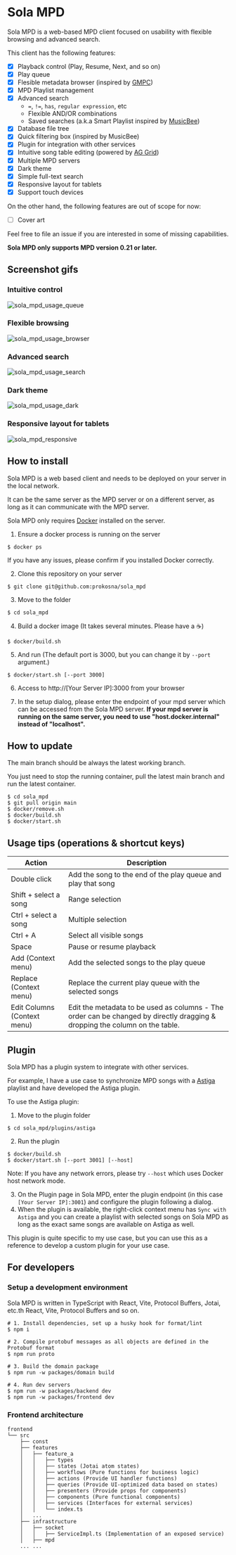 # Sola MPD

Sola MPD is a web-based MPD client focused on usability with flexible browsing and advanced search.

This client has the following features:

- [x] Playback control (Play, Resume, Next, and so on)
- [x] Play queue
- [x] Flesible metadata browser (inspired by [GMPC](http://gmpclient.org/))
- [x] MPD Playlist management
- [x] Advanced search
  - `=`, `!=`, `has`, `regular expression`, etc
  - Flexible AND/OR combinations
  - Saved searches (a.k.a Smart Playlist inspired by [MusicBee](https://www.getmusicbee.com/))
- [x] Database file tree
- [x] Quick filtering box (inspired by MusicBee)
- [x] Plugin for integration with other services
- [x] Intuitive song table editing (powered by [AG Grid](https://www.ag-grid.com/))
- [x] Multiple MPD servers
- [x] Dark theme
- [x] Simple full-text search
- [x] Responsive layout for tablets
- [x] Support touch devices

On the other hand, the following features are out of scope for now:

- [ ] Cover art

Feel free to file an issue if you are interested in some of missing capabilities.

**Sola MPD only supports MPD version 0.21 or later.**

## Screenshot gifs

### Intuitive control

![sola_mpd_usage_queue](https://github.com/prokosna/sola_mpd/assets/16056246/8da62b48-c8f2-4c2f-a669-74fdfffe36c7)

### Flexible browsing

![sola_mpd_usage_browser](https://github.com/prokosna/sola_mpd/assets/16056246/22f8c76d-6f35-4da2-9cba-94b539dc35fa)

### Advanced search

![sola_mpd_usage_search](https://github.com/prokosna/sola_mpd/assets/16056246/203ad3e9-f1a2-420d-a66b-38ad1a44f6a6)

### Dark theme

![sola_mpd_usage_dark](https://github.com/prokosna/sola_mpd/assets/16056246/de0133fb-bfc4-4a30-be02-e0338397fb24)

### Responsive layout for tablets

![sola_mpd_responsive](https://github.com/prokosna/sola_mpd/assets/16056246/be76062a-af86-4826-a575-4869a837a524)

## How to install

Sola MPD is a web based client and needs to be deployed on your server in the local network.

It can be the same server as the MPD server or on a different server, as long as it can communicate with the MPD server.

Sola MPD only requires [Docker](https://docs.docker.com/engine/install/) installed on the server.

1. Ensure a docker process is running on the server

```
$ docker ps
```

If you have any issues, please confirm if you installed Docker correctly.

2. Clone this repository on your server

```
$ git clone git@github.com:prokosna/sola_mpd
```

3. Move to the folder

```
$ cd sola_mpd
```

4. Build a docker image (It takes several minutes. Please have a :coffee:)

```
$ docker/build.sh
```

5. And run (The default port is 3000, but you can change it by `--port` argument.)

```
$ docker/start.sh [--port 3000]
```

6. Access to http://[Your Server IP]:3000 from your browser

7. In the setup dialog, please enter the endpoint of your mpd server which can be accessed from the Sola MPD server. **If your mpd server is running on the same server, you need to use "host.docker.internal" instead of "localhost".**

## How to update

The main branch should be always the latest working branch.

You just need to stop the running container, pull the latest main branch and run the latest container.

```
$ cd sola_mpd
$ git pull origin main
$ docker/remove.sh
$ docker/build.sh
$ docker/start.sh
```

## Usage tips (operations & shortcut keys)

| Action                      | Description                                                                                                                 |
| --------------------------- | --------------------------------------------------------------------------------------------------------------------------- |
| Double click                | Add the song to the end of the play queue and play that song                                                                |
| Shift + select a song       | Range selection                                                                                                             |
| Ctrl + select a song        | Multiple selection                                                                                                          |
| Ctrl + A                    | Select all visible songs                                                                                                    |
| Space                       | Pause or resume playback                                                                                                    |
| Add (Context menu)          | Add the selected songs to the play queue                                                                                    |
| Replace (Context menu)      | Replace the current play queue with the selected songs                                                                      |
| Edit Columns (Context menu) | Edit the metadata to be used as columns - The order can be changed by directly dragging & dropping the column on the table. |

## Plugin

Sola MPD has a plugin system to integrate with other services.

For example, I have a use case to synchronize MPD songs with a [Astiga](https://asti.ga/) playlist and have developed the Astiga plugin.

To use the Astiga plugin:

1. Move to the plugin folder

```
$ cd sola_mpd/plugins/astiga
```

2. Run the plugin

```
$ docker/build.sh
$ docker/start.sh [--port 3001] [--host]
```

Note: If you have any network errors, please try `--host` which uses Docker host network mode.

3. On the Plugin page in Sola MPD, enter the plugin endpoint (in this case `[Your Server IP]:3001`) and configure the plugin following a dialog.
4. When the plugin is available, the right-click context menu has `Sync with Astiga` and you can create a playlist with selected songs on Sola MPD as long as the exact same songs are available on Astiga as well.

This plugin is quite specific to my use case, but you can use this as a reference to develop a custom plugin for your use case.

## For developers

### Setup a development environment

Sola MPD is written in TypeScript with React, Vite, Protocol Buffers, Jotai, etc.th React, Vite, Protocol Buffers and so on.

```
# 1. Install dependencies, set up a husky hook for format/lint
$ npm i

# 2. Compile protobuf messages as all objects are defined in the Protobuf format
$ npm run proto

# 3. Build the domain package
$ npm run -w packages/domain build

# 4. Run dev servers
$ npm run -w packages/backend dev
$ npm run -w packages/frontend dev
```

### Frontend architecture

```
frontend
└── src
    ├── const
    ├── features
    │   ├── feature_a
    │   │   ├── types
    │   │   ├── states (Jotai atom states)
    │   │   ├── workflows (Pure functions for business logic)
    │   │   ├── actions (Provide UI handler functions)
    │   │   ├── queries (Provide UI-optimized data based on states)
    │   │   ├── presenters (Provide props for components)
    │   │   ├── components (Pure functional components)
    │   │   ├── services (Interfaces for external services)
    │   │   └── index.ts
    │   ...
    ├── infrastructure
    │   ├── socket
    │   │   ├── ServiceImpl.ts (Implementation of an exposed service)
    │   ├── mpd
    ... ...
```
